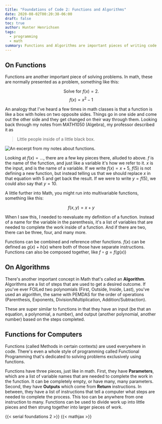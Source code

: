 ```yaml
---
title: "Foundations of Code 2: Functions and Algorithms"
date: 2020-08-02T00:20:38-06:00
draft: false
toc: true
author: Hunter Henrichsen
tags:
  - programming
  - math
summary: Functions and Algorithms are important pieces of writing code. Let's take a look at where they come from, and how they apply to computers.
---
```


## On Functions

Functions are another important piece of solving problems. In math, these are
normally presented as a problem, something like this:

$$ \textrm{Solve for $f(x) = 2$.} $$
$$ f(x) = x^2 - 1 $$

An analogy that I've heard a few times in math classes is that a function is 
like a box with holes on two opposite sides. Things go in one side and come 
out the other side and they get changed on their way through them. Looking
back through my notes from MATH1050 (Algebra), my professor described it as

> Little people inside of a little black box.

![An excerpt from my notes about functions.](/img/foundations-02/notes.png)

Looking at $f(x) = \dots$, there are a few key pieces there, alluded to above.
$f$ is the name of the function, and just like a variable it's how we refer
to it. $x$ is the input, and is the name of a variable. If we write 
$f(x) = x + 5$, $f(5)$ is not defining a new function, but instead telling us
that we should replace $x$ in that equation with $5$ and get back the result.
If we were to write $y = f(5)$, we could also say that $y = 10$.

A little further into Math, you might run into multivariable functions, 
something like this:

$$ f(x, y) = x + y $$

When I saw this, I needed to reevaluate my definition of a function. Instead
of a name for the variable in the parenthesis, it's a list of variables that
are needed to complete the work inside of a function. And if there are two,
there can be three, four, and many more.

Functions can be combined and reference other functions. $f(x)$ can be
defined as $g(x) + h(x)$ where both of those have separate instructions.
Functions can also be composed together, like $f \circ g = f(g(x))$

## On Algorithms

There's another important concept in Math that's called an **Algorithm**.
Algorithms are a list of steps that are used to get a desired outcome. If
you've ever FOILed two polynomials (First, Outside, Inside, Last), you've
used an algorithm, the same with PEMDAS for the order of operations
(Parenthesis, Exponents, Division/Multiplication, Addition/Subtraction).

These are super similar to functions in that they have an input (be that
an equation, a polynomial, a number), and output (another polynomial,
another number) based on the steps completed.

## Functions for Computers

Functions (called Methods in certain contexts) are used everywhere in code.
There's even a whole style of programming called Functional Programming that's
dedicated to solving problems exclusively using functions.

Functions have three pieces, just like in math. First, they have
**Parameters**, which are a list of variable names that are needed to
complete the work in the function. It can be completely empty, or have many,
many parameters. Second, they have **Outputs** which come from **Return**
instructions. In between, they have a list of instructions that tell a
computer what steps are needed to complete the process. This too can be 
anywhere from one instruction to many. Functions can be used to divide work
up into little pieces and then strung together into larger pieces of work.

{{< serial foundations 2 >}}
{{< mathjax >}}